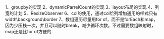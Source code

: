 1、groupby的实现
2、dynamicParrelCount的实现
3、layout布局的实现
4、列宽的计划
5、ResizeObserver
6、col的使用，通过col给列增加通用的样式只有width\background\border
7、数组遍历尽量用for of，而不是forEach和map，因为少压栈一次，并且可以随时break，减少循环次数。不过需要数组映射时，map还是比for of方便的